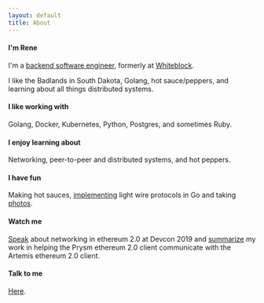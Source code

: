 ```yaml
---
layout: default
title: About
---
```


#### I'm Rene

I'm a [backend software engineer](https://github.com/renaynay), formerly at [Whiteblock](https://whiteblock.io/). 

I like the Badlands in South Dakota, Golang, hot sauce/peppers, and learning about all things distributed systems.

#### I like working with
Golang, Docker, Kubernetes, Python, Postgres, and sometimes Ruby.

#### I enjoy learning about
Networking, peer-to-peer and distributed systems, and hot peppers.

#### I have fun
Making hot sauces, [implementing](https://github.com/renaynay/go-hobbits) light wire protocols in Go and taking [photos](https://www.instagram.com/renenayman/).

#### Watch me
[Speak](https://www.youtube.com/watch?v=ebh3Y1vHQBo) about networking in ethereum 2.0 at Devcon 2019 and [summarize](https://www.youtube.com/watch?v=oJfq5SHlX_A&t=1s) my work in helping the Prysm ethereum 2.0 client communicate with the Artemis ethereum 2.0 client.

#### Talk to me
[Here](mailto:renelubov.dev@gmail.com).
